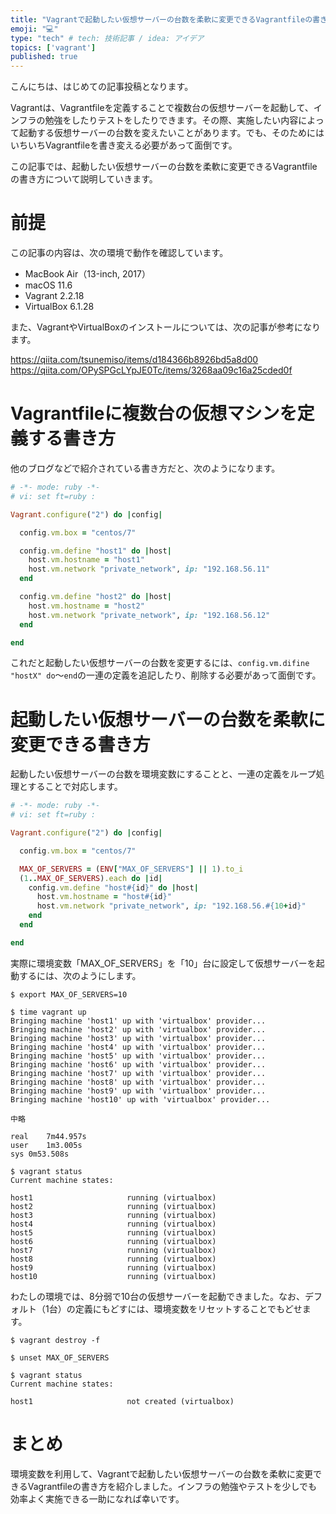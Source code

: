 ```yaml
---
title: "Vagrantで起動したい仮想サーバーの台数を柔軟に変更できるVagrantfileの書き方"
emoji: "💻"
type: "tech" # tech: 技術記事 / idea: アイデア
topics: ['vagrant']
published: true
---
```


こんにちは、はじめての記事投稿となります。

Vagrantは、Vagrantfileを定義することで複数台の仮想サーバーを起動して、インフラの勉強をしたりテストをしたりできます。その際、実施したい内容によって起動する仮想サーバーの台数を変えたいことがあります。でも、そのためにはいちいちVagrantfileを書き変える必要があって面倒です。

この記事では、起動したい仮想サーバーの台数を柔軟に変更できるVagrantfileの書き方について説明していきます。

# 前提

この記事の内容は、次の環境で動作を確認しています。

- MacBook Air（13-inch, 2017）
- macOS 11.6
- Vagrant 2.2.18
- VirtualBox 6.1.28

また、VagrantやVirtualBoxのインストールについては、次の記事が参考になります。

https://qiita.com/tsunemiso/items/d184366b8926bd5a8d00
https://qiita.com/OPySPGcLYpJE0Tc/items/3268aa09c16a25cded0f

# Vagrantfileに複数台の仮想マシンを定義する書き方

他のブログなどで紹介されている書き方だと、次のようになります。

```ruby
# -*- mode: ruby -*-
# vi: set ft=ruby :

Vagrant.configure("2") do |config|

  config.vm.box = "centos/7"

  config.vm.define "host1" do |host|
    host.vm.hostname = "host1"
    host.vm.network "private_network", ip: "192.168.56.11"
  end

  config.vm.define "host2" do |host|
    host.vm.hostname = "host2"
    host.vm.network "private_network", ip: "192.168.56.12"
  end

end
```

これだと起動したい仮想サーバーの台数を変更するには、``config.vm.difine "hostX" do``〜``end``の一連の定義を追記したり、削除する必要があって面倒です。

# 起動したい仮想サーバーの台数を柔軟に変更できる書き方

起動したい仮想サーバーの台数を環境変数にすることと、一連の定義をループ処理とすることで対応します。

```ruby
# -*- mode: ruby -*-
# vi: set ft=ruby :

Vagrant.configure("2") do |config|

  config.vm.box = "centos/7"

  MAX_OF_SERVERS = (ENV["MAX_OF_SERVERS"] || 1).to_i
  (1..MAX_OF_SERVERS).each do |id|
    config.vm.define "host#{id}" do |host|
      host.vm.hostname = "host#{id}"
      host.vm.network "private_network", ip: "192.168.56.#{10+id}"
    end
  end

end
```

実際に環境変数「MAX_OF_SERVERS」を「10」台に設定して仮想サーバーを起動するには、次のようにします。

```
$ export MAX_OF_SERVERS=10

$ time vagrant up
Bringing machine 'host1' up with 'virtualbox' provider...
Bringing machine 'host2' up with 'virtualbox' provider...
Bringing machine 'host3' up with 'virtualbox' provider...
Bringing machine 'host4' up with 'virtualbox' provider...
Bringing machine 'host5' up with 'virtualbox' provider...
Bringing machine 'host6' up with 'virtualbox' provider...
Bringing machine 'host7' up with 'virtualbox' provider...
Bringing machine 'host8' up with 'virtualbox' provider...
Bringing machine 'host9' up with 'virtualbox' provider...
Bringing machine 'host10' up with 'virtualbox' provider...

中略

real	7m44.957s
user	1m3.005s
sys	0m53.508s
```
```
$ vagrant status
Current machine states:

host1                     running (virtualbox)
host2                     running (virtualbox)
host3                     running (virtualbox)
host4                     running (virtualbox)
host5                     running (virtualbox)
host6                     running (virtualbox)
host7                     running (virtualbox)
host8                     running (virtualbox)
host9                     running (virtualbox)
host10                    running (virtualbox)
```

わたしの環境では、8分弱で10台の仮想サーバーを起動できました。なお、デフォルト（1台）の定義にもどすには、環境変数をリセットすることでもどせます。

```
$ vagrant destroy -f

$ unset MAX_OF_SERVERS

$ vagrant status
Current machine states:

host1                     not created (virtualbox)
```

# まとめ

環境変数を利用して、Vagrantで起動したい仮想サーバーの台数を柔軟に変更できるVagrantfileの書き方を紹介しました。インフラの勉強やテストを少しでも効率よく実施できる一助になれば幸いです。

